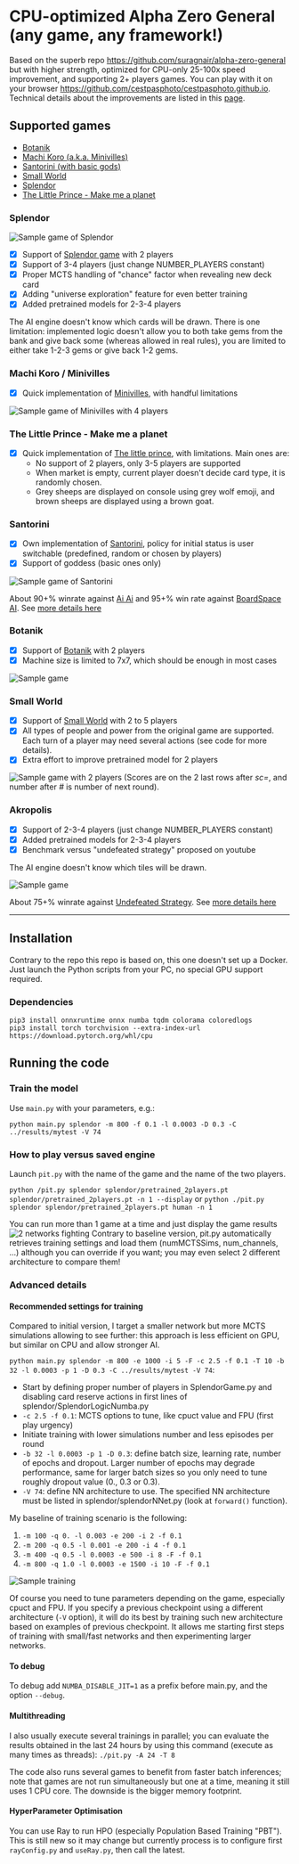 # CPU-optimized Alpha Zero General (any game, any framework!)

Based on the superb repo https://github.com/suragnair/alpha-zero-general but with higher strength, optimized for
CPU-only 25-100x speed improvement, and supporting 2+ players games. You can play with it on your
browser https://github.com/cestpasphoto/cestpasphoto.github.io. Technical details about the improvements are listed in
this [page](README_features.md).

## Supported games

* [Botanik](#botanik)
* [Machi Koro (a.k.a. Minivilles)](#machi-koro--minivilles)
* [Santorini (with basic gods)](#santorini)
* [Small World](#small-world)
* [Splendor](#splendor)
* [The Little Prince - Make me a planet](#the-little-prince---make-me-a-planet)

### Splendor

![Sample game of Splendor](splendor/sample_game.gif)

* [x] Support of [Splendor game](https://en.wikipedia.org/wiki/Splendor_(game)) with 2 players
* [x] Support of 3-4 players (just change NUMBER_PLAYERS constant)
* [x] Proper MCTS handling of "chance" factor when revealing new deck card
* [x] Adding "universe exploration" feature for even better training
* [x] Added pretrained models for 2-3-4 players

The AI engine doesn't know which cards will be drawn. There is one limitation: implemented logic doesn't allow you to
both take gems from the bank and give back some (whereas allowed in real rules), you are limited to either take 1-2-3
gems or give back 1-2 gems.

### Machi Koro / Minivilles

* [x] Quick implementation of [Minivilles](https://en.wikipedia.org/wiki/Machi_Koro), with handful limitations

![Sample game of Minivilles with 4 players](minivilles/sample_game.gif)

### The Little Prince - Make me a planet

* [x] Quick implementation
  of [The little prince](https://cdn.1j1ju.com/medias/67/f8/eb-the-little-prince-make-me-a-planet-rulebook.pdf), with
  limitations. Main ones are:
    * No support of 2 players, only 3-5 players are supported
    * When market is empty, current player doesn't decide card type, it is randomly chosen.
    * Grey sheeps are displayed on console using grey wolf emoji, and brown sheeps are displayed using a brown goat.

### Santorini

* [x] Own implementation of [Santorini](https://www.ultraboardgames.com/santorini/game-rules.php), policy for initial
  status is user switchable (predefined, random or chosen by players)
* [x] Support of goddess (basic ones only)

![Sample game of Santorini](santorini/sample_game_with_random_init.gif)

About 90+% winrate against [Ai Ai](http://mrraow.com/index.php/aiai-home/aiai/) and 95+% win rate
against [BoardSpace AI](https://www.boardspace.net/english/index.shtml). See [more details here](santorini/README.md)

### Botanik

* [x] Support of [Botanik](https://boardgamegeek.com/boardgame/271529/botanik) with 2 players
* [x] Machine size is limited to 7x7, which should be enough in most cases

![Sample game](botanik/sample_game.gif)

### Small World

* [x] Support of [Small World](https://boardgamegeek.com/boardgame/40692/small-world) with 2 to 5 players
* [x] All types of people and power from the original game are supported. Each turn of a player may need several
  actions (see code for more details).
* [x] Extra effort to improve pretrained model for 2 players

![Sample game with 2 players](smallworld/sample_game.gif) (Scores are on the 2 last rows after _sc=_, and number after
_#_ is number of next round).

### Akropolis

* [x] Support of 2-3-4 players (just change NUMBER_PLAYERS constant)
* [x] Added pretrained models for 2-3-4 players
* [x] Benchmark versus "undefeated strategy" proposed on youtube

The AI engine doesn't know which tiles will be drawn.

![Sample game](akropolis/sample_game.gif)

About 75+% winrate against [Undefeated Strategy](https://www.youtube.com/watch?v=1YKqBVuS65I). See [more details here](https://www.reddit.com/r/boardgames/comments/133f72n/comment/ne1dg79/)

---

## Installation

Contrary to the repo this repo is based on, this one doesn't set up a Docker. Just launch the Python scripts from your
PC, no special GPU support required.

### Dependencies

```
pip3 install onnxruntime onnx numba tqdm colorama coloredlogs
pip3 install torch torchvision --extra-index-url https://download.pytorch.org/whl/cpu
```

## Running the code

### Train the model

Use `main.py` with your parameters, e.g.:

`python main.py splendor -m 800 -f 0.1 -l 0.0003 -D 0.3 -C ../results/mytest -V 74`

### How to play versus saved engine

Launch `pit.py` with the name of the game and the name of the two players.

`python /pit.py splendor splendor/pretrained_2players.pt splendor/pretrained_2players.pt -n 1 --display`
or
`python ./pit.py splendor splendor/pretrained_2players.pt human -n 1`


You can run more than 1 game at a time and just display the game results ![2 networks fighting](splendor/many_games.gif)
Contrary to baseline version, pit.py automatically retrieves training settings and load them (numMCTSSims,
num_channels, ...) although you can override if you want; you may even select 2 different architecture to compare
them!

### Advanced details

#### Recommended settings for training

Compared to initial version, I target a smaller network but more MCTS simulations allowing to see further: this approach
is less efficient on GPU, but similar on CPU and allow stronger AI.

`python main.py splendor -m 800 -e 1000 -i 5 -F -c 2.5 -f 0.1 -T 10 -b 32 -l 0.0003 -p 1 -D 0.3 -C ../results/mytest -V 74`: 

* Start by defining proper number of players in SplendorGame.py and disabling card reserve actions in first lines of
  splendor/SplendorLogicNumba.py
* `-c 2.5 -f 0.1`: MCTS options to tune, like cpuct value and FPU (first play urgency)
* Initiate training with lower simulations number and less episodes per round
* `-b 32 -l 0.0003 -p 1 -D 0.3`: define batch size, learning rate, number of epochs and dropout. Larger number of epochs may degrade performance, same for larger batch sizes so you only need to tune roughly dropout value (0., 0.3 or 0.3).
* `-V 74`: define NN architecture to use. The specified NN architecture must be listed in splendor/splendorNNet.py (look at `forward()` function). 

My baseline of training scenario is the following:

1. `-m 100 -q 0. -l 0.003 -e 200 -i 2 -f 0.1`
2. `-m 200 -q 0.5 -l 0.001 -e 200 -i 4 -f 0.1`
3. `-m 400 -q 0.5 -l 0.0003 -e 500 -i 8 -F -f 0.1`
4. `-m 800 -q 1.0 -l 0.0003 -e 1500 -i 10 -F -f 0.1`

![Sample training](splendor/sample_training.jpg)

Of course you need to tune parameters depending on the game, especially cpuct and FPU.
If you specify a previous checkpoint using a different architecture (`-V` option), it will do its best by training such new architecture based on examples of previous checkpoint. It allows me starting first steps of training with small/fast networks and then experimenting larger networks.

#### To debug

To debug add `NUMBA_DISABLE_JIT=1` as a prefix before main.py, and the option `--debug`.

#### Multithreading

I also usually execute several trainings in parallel; you can evaluate the results obtained in the last 24 hours by
using this command (execute as many times as threads): `./pit.py -A 24 -T 8`

The code also runs several games to benefit from faster batch inferences; note that games are not run simultaneously but
one at a time, meaning it still uses 1 CPU core. The downside is the bigger memory footprint.

#### HyperParameter Optimisation
You can use Ray to run HPO (especially Population Based Training "PBT"). This is still new so it may change but currently process is to configure first `rayConfig.py` and `useRay.py`, then call the latest.
